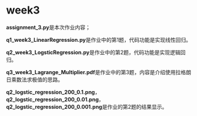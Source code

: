 # week3
**assignment_3.py**是本次作业内容；

**q1_week3_LinearRegression.py**是作业中的第1题，代码功能是实现线性回归。

**q2_week3_LogsticRegression.py**是作业中的第2题，代码功能是实现逻辑回归。

**q3_week3_Lagrange_Multiplier.pdf**是作业中的第3题，内容是介绍使用拉格朗日乘数法求极值的思路。

**q2_logstic_regression_200_0.1.png**，**q2_logstic_regression_200_0.01.png**，**q2_logstic_regression_200_0.001.png**是作业的第2题的结果显示。